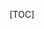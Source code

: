 [TOC]

## <script>标签

要在浏览器中使用JavaScript，需要借助HTML的`<script>` 标签，这个标签最早由NetScape引入，在HTML4.01规范中定义了这个标签的一些属性：

- async：这个属性是可选的，但它只对外部脚本有效。它表示当浏览器会异步加载这个脚本，并不会阻断后续文档的渲染或者加载其他资源（加载这个脚本和其他操作是同步的），一旦脚本加载完毕就开始执行脚本。这个属性不管脚本的声明顺序，它只要加载完成了就会立刻执行。
- defer：这个属性也是可选的，它只对外部脚本有效。它表示脚本的加载和其他资源的加载时同步的，但它需要在文档解析完成之后，DOMContentLoaded事件之前执行。这个属性是按照脚本的声明顺序执行的。
- type：表示MIME类型，这个值默认是'text/javascript'。
- src：表示外部资源的路径。

关于async、defer属性对脚本加载执行的影响：

![](http://ojv7mano6.bkt.clouddn.com/18-1-23/69635402.jpg)

所有未使用async和defer的`<script>` 标签都会按照它们在页面上的先后顺序依次解析，只有在解析完前一个`<script>` 的代码后才会开始解析后面的`<script>` 元素中的代码。
